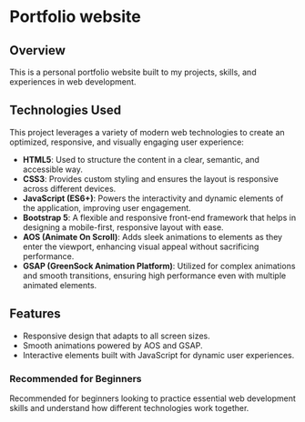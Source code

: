 # Portfolio website

## Overview

This is a personal portfolio website built to my projects, skills, and experiences in web development.

## Technologies Used

This project leverages a variety of modern web technologies to create an optimized, responsive, and visually engaging user experience:

- **HTML5**: Used to structure the content in a clear, semantic, and accessible way.
- **CSS3**: Provides custom styling and ensures the layout is responsive across different devices.
- **JavaScript (ES6+)**: Powers the interactivity and dynamic elements of the application, improving user engagement.
- **Bootstrap 5**: A flexible and responsive front-end framework that helps in designing a mobile-first, responsive layout with ease.
- **AOS (Animate On Scroll)**: Adds sleek animations to elements as they enter the viewport, enhancing visual appeal without sacrificing performance.
- **GSAP (GreenSock Animation Platform)**: Utilized for complex animations and smooth transitions, ensuring high performance even with multiple animated elements.

## Features

- Responsive design that adapts to all screen sizes.
- Smooth animations powered by AOS and GSAP.
- Interactive elements built with JavaScript for dynamic user experiences.

### Recommended for Beginners

Recommended for beginners looking to practice essential web development skills and understand how different technologies work together.
